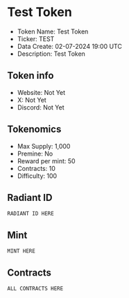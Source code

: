 # Test Token

- Token Name: Test Token
- Ticker: TEST
- Data Create: 02-07-2024 19:00 UTC
- Description: Test Token

## Token info
- Website: Not Yet
- X: Not Yet
- Discord: Not Yet

## Tokenomics
- Max Supply:  1,000
- Premine: No
- Reward per mint: 50
- Contracts:  10 
- Difficulty: 100

## Radiant ID
```
RADIANT ID HERE
```

## Mint
```
MINT HERE
```

## Contracts

```
ALL CONTRACTS HERE
```
